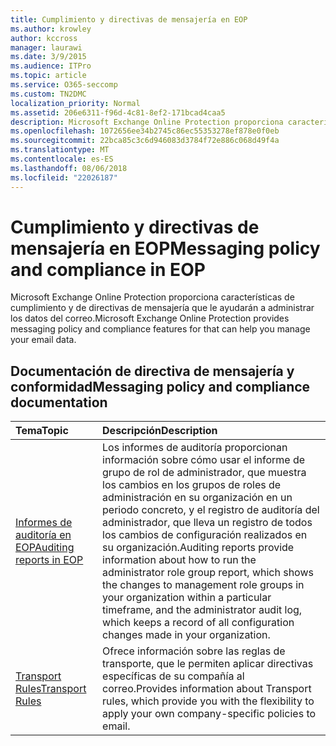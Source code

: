 ```yaml
---
title: Cumplimiento y directivas de mensajería en EOP
ms.author: krowley
author: kccross
manager: laurawi
ms.date: 3/9/2015
ms.audience: ITPro
ms.topic: article
ms.service: O365-seccomp
ms.custom: TN2DMC
localization_priority: Normal
ms.assetid: 206e6311-f96d-4c81-8ef2-171bcad4caa5
description: Microsoft Exchange Online Protection proporciona características de cumplimiento y de directivas de mensajería que le ayudarán a administrar los datos del correo.
ms.openlocfilehash: 1072656ee34b2745c86ec55353278ef878e0f0eb
ms.sourcegitcommit: 22bca85c3c6d946083d3784f72e886c068d49f4a
ms.translationtype: MT
ms.contentlocale: es-ES
ms.lasthandoff: 08/06/2018
ms.locfileid: "22026187"
---
```

# <a name="messaging-policy-and-compliance-in-eop"></a><span data-ttu-id="6c962-103">Cumplimiento y directivas de mensajería en EOP</span><span class="sxs-lookup"><span data-stu-id="6c962-103">Messaging policy and compliance in EOP</span></span>

<span data-ttu-id="6c962-104">Microsoft Exchange Online Protection proporciona características de cumplimiento y de directivas de mensajería que le ayudarán a administrar los datos del correo.</span><span class="sxs-lookup"><span data-stu-id="6c962-104">Microsoft Exchange Online Protection provides messaging policy and compliance features for that can help you manage your email data.</span></span>
  
## <a name="messaging-policy-and-compliance-documentation"></a><span data-ttu-id="6c962-105">Documentación de directiva de mensajería y conformidad</span><span class="sxs-lookup"><span data-stu-id="6c962-105">Messaging policy and compliance documentation</span></span>

|<span data-ttu-id="6c962-106">**Tema**</span><span class="sxs-lookup"><span data-stu-id="6c962-106">**Topic**</span></span>|<span data-ttu-id="6c962-107">**Descripción**</span><span class="sxs-lookup"><span data-stu-id="6c962-107">**Description**</span></span>|
|:-----|:-----|
|[<span data-ttu-id="6c962-108">Informes de auditoría en EOP</span><span class="sxs-lookup"><span data-stu-id="6c962-108">Auditing reports in EOP</span></span>](auditing-reports-in-eop.md) <br/> |<span data-ttu-id="6c962-109">Los informes de auditoría proporcionan información sobre cómo usar el informe de grupo de rol de administrador, que muestra los cambios en los grupos de roles de administración en su organización en un periodo concreto, y el registro de auditoría del administrador, que lleva un registro de todos los cambios de configuración realizados en su organización.</span><span class="sxs-lookup"><span data-stu-id="6c962-109">Auditing reports provide information about how to run the administrator role group report, which shows the changes to management role groups in your organization within a particular timeframe, and the administrator audit log, which keeps a record of all configuration changes made in your organization.</span></span>  <br/> |
|[<span data-ttu-id="6c962-110">Transport Rules</span><span class="sxs-lookup"><span data-stu-id="6c962-110">Transport Rules</span></span>](http://technet.microsoft.com/library/743bd525-0ca2-426d-b76c-b4a052bc8886.aspx) <br/> |<span data-ttu-id="6c962-111">Ofrece información sobre las reglas de transporte, que le permiten aplicar directivas específicas de su compañía al correo.</span><span class="sxs-lookup"><span data-stu-id="6c962-111">Provides information about Transport rules, which provide you with the flexibility to apply your own company-specific policies to email.</span></span>  <br/> |
   

